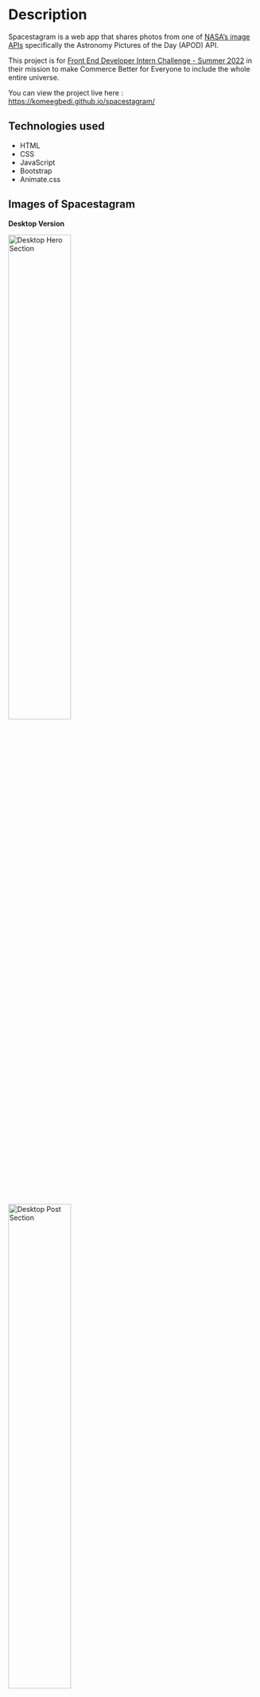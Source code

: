# Description

Spacestagram is a web app that shares photos from one of [NASA’s image APIs](https://api.nasa.gov/)  specifically the Astronomy Pictures of the Day (APOD) API. 

This project is for [Front End Developer Intern Challenge - Summer 2022](https://jobs.smartrecruiters.com/Shopify/743999796507853-frontend-developer-intern-summer-2022-remote-us-canada-) in their mission to make Commerce Better for Everyone to include the whole entire universe.
   
You can view the project live here : https://komeegbedi.github.io/spacestagram/

## Technologies used

 - HTML
 - CSS
 - JavaScript
 - Bootstrap
 - Animate.css
 
## Images of Spacestagram

**Desktop Version**

<img src="desktop-hero.PNG" width="50%" alt="Desktop Hero Section">
<img src="desktop-post.PNG" width="50%" alt="Desktop Post Section">

**Mobile Version**

<img src="mobile-hero.PNG" width="30%" alt="Mobile Hero Section">
<img src="mobile-post.PNG" width="30%" alt="Mobile Post Section">

